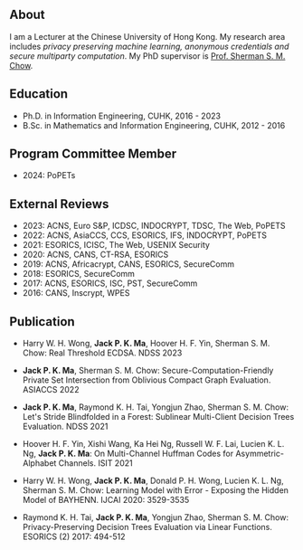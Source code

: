 
## About
I am a Lecturer at the Chinese University of Hong Kong. My research area includes *privacy preserving machine learning, anonymous credentials and secure multiparty computation*. My PhD supervisor is [Prof. Sherman S. M. Chow](https://staff.ie.cuhk.edu.hk/~smchow/).

## Education
- Ph.D. in Information Engineering, CUHK, 2016 - 2023 
- B.Sc. in Mathematics and Information Engineering, CUHK, 2012 - 2016

## Program Committee Member

- 2024: PoPETs

## External Reviews 
 
- 2023: ACNS, Euro S&P, ICDSC, INDOCRYPT, TDSC, The Web, PoPETS
- 2022: ACNS, AsiaCCS, CCS, ESORICS, IFS, INDOCRYPT, PoPETS
- 2021: ESORICS, ICISC, The Web, USENIX Security 
- 2020: ACNS, CANS, CT-RSA, ESORICS 
- 2019: ACNS, Africacrypt, CANS, ESORICS, SecureComm 
- 2018: ESORICS, SecureComm
- 2017: ACNS, ESORICS, ISC, PST, SecureComm  
- 2016: CANS, Inscrypt, WPES


## Publication

- Harry W. H. Wong, **Jack P. K. Ma**, Hoover H. F. Yin, Sherman S. M. Chow: Real Threshold ECDSA. NDSS 2023

- **Jack P. K. Ma**, Sherman S. M. Chow: Secure-Computation-Friendly Private Set Intersection from Oblivious Compact Graph Evaluation. ASIACCS 2022

- **Jack P. K. Ma**, Raymond K. H. Tai, Yongjun Zhao, Sherman S. M. Chow: Let's Stride Blindfolded in a Forest: Sublinear Multi-Client Decision Trees Evaluation. NDSS 2021

- Hoover H. F. Yin, Xishi Wang, Ka Hei Ng, Russell W. F. Lai, Lucien K. L. Ng, **Jack P. K. Ma**: On Multi-Channel Huffman Codes for Asymmetric-Alphabet Channels. ISIT 2021

- Harry W. H. Wong, **Jack P. K. Ma**, Donald P. H. Wong, Lucien K. L. Ng, Sherman S. M. Chow: Learning Model with Error - Exposing the Hidden Model of BAYHENN. IJCAI 2020: 3529-3535

- Raymond K. H. Tai, **Jack P. K. Ma**, Yongjun Zhao, Sherman S. M. Chow: Privacy-Preserving Decision Trees Evaluation via Linear Functions. ESORICS (2) 2017: 494-512
